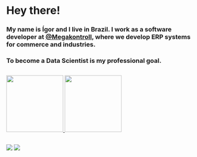 # Hey there! 
### My name is Ígor and I live in Brazil. I work as a software developer at [@Megakontroll](https://github.com/Megakontroll-Ivoti), where we develop ERP systems for commerce and industries.
### To become a Data Scientist is my professional goal.

##

<div>
  <a href="https://github.com/igordrsilva">
    <img height="150em" src="https://github-readme-stats-omega-rosy-44.vercel.app/api?username=igordrsilva&show_icons=true&theme=transparent&include_all_commits=true&icon_color=808080&title_color=ffffff&text_color=C0C0C0" />
    <img height="150em" src="https://github-readme-stats-omega-rosy-44.vercel.app/api/top-langs/?username=igordrsilva&layout=compact&theme=transparent&icon_color=808080&title_color=ffffff&text_color=C0C0C0" />
  </a>
</div>

##

<div>
  <a href="mailto:igdouglas.silva@gmail.com"  target="_blank"><img src="https://img.shields.io/badge/Gmail-D14836?style=for-the-badge&logo=gmail&logoColor=white" /></a>
  <a href="https://www.linkedin.com/in/igordrsilva/"><img src="https://img.shields.io/badge/LinkedIn-0077B5?style=for-the-badge&logo=linkedin&logoColor=white" /></a>
</div> 
